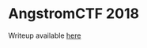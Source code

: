AngstromCTF 2018
================

Writeup available [here](https://medium.com/@shreyansh.pettswood/angstromctf-writeups-4e3d51c3dc42)
